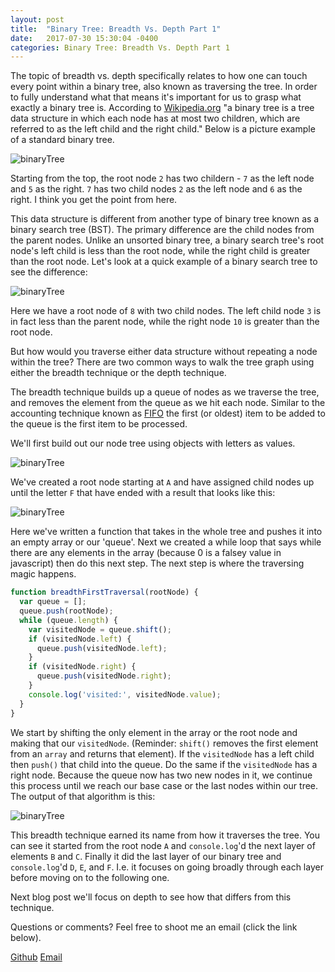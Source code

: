 ```yaml
---
layout: post
title:  "Binary Tree: Breadth Vs. Depth Part 1"
date:   2017-07-30 15:30:04 -0400
categories: Binary Tree: Breadth Vs. Depth Part 1
---
```


The topic of breadth vs. depth specifically relates to how one can touch every point within a binary tree, also known as traversing the tree. In order to fully understand what that means it's important for us to grasp what exactly a binary tree is. According to [Wikipedia.org](https://en.wikipedia.org/wiki/Binary_tree) "a binary tree is a tree data structure in which each node has at most two children, which are referred to as the left child and the right child." Below is a picture example of a standard binary tree.    

![binaryTree](https://rweber87.github.io/log-a-blog/assets/post9/binaryTree.png)

Starting from the top, the root node `2` has two childern - `7` as the left node and `5` as the right. `7` has two child nodes `2` as the left node and `6` as the right. I think you get the point from here.

This data structure is different from another type of binary tree known as a binary search tree (BST). The primary difference are the child nodes from the parent nodes. Unlike an unsorted binary tree, a binary search tree's root node's left child is less than the root node, while the right child is greater than the root node. Let's look at a quick example of a binary search tree to see the difference: 

![binaryTree](https://rweber87.github.io/log-a-blog/assets/post9/binarySearchTree.png)

Here we have a root node of `8` with two child nodes. The left child node `3` is in fact less than the parent node, while the right node `10` is greater than the root node. 

But how would you traverse either data structure without repeating a node within the tree? There are two common ways to walk the tree graph using either the breadth technique or the depth technique.

The breadth technique builds up a queue of nodes as we traverse the tree, and removes the element from the queue as we hit each node. Similar to the accounting technique known as [FIFO](https://en.wikipedia.org/wiki/FIFO_(computing_and_electronics)) the first (or oldest) item to be added to the queue is the first item to be processed.

We'll first build out our node tree using objects with letters as values.

![binaryTree](https://rweber87.github.io/log-a-blog/assets/post9/nodeTree.png)

We've created a root node starting at `A` and have assigned child nodes up until the letter `F` that have ended with a result that looks like this:

![binaryTree](https://rweber87.github.io/log-a-blog/assets/post9/letterTree.png)

Here we've written a function that takes in the whole tree and pushes it into an empty array or our 'queue'. Next we created a while loop that says while there are any elements in the array (because 0 is a falsey value in javascript) then do this next step. The next step is where the traversing magic happens.

```javascript
function breadthFirstTraversal(rootNode) {
  var queue = [];
  queue.push(rootNode);
  while (queue.length) {
    var visitedNode = queue.shift();
    if (visitedNode.left) {
      queue.push(visitedNode.left);
    }
    if (visitedNode.right) {
      queue.push(visitedNode.right);
    }
    console.log('visited:', visitedNode.value);
  }
}
```

We start by shifting the only element in the array or the root node and making that our `visitedNode`. (Reminder: `shift()` removes the first element from an `array` and returns that element). If the `visitedNode` has a left child then `push()` that child into the queue. Do the same if the `visitedNode` has a right node. Because the queue now has two new nodes in it, we continue this process until we reach our base case or the last nodes within our tree. The output of that algorithm is this: 

![binaryTree](https://rweber87.github.io/log-a-blog/assets/post9/algorithmOutput.png)

This breadth technique earned its name from how it traverses the tree. You can see it started from the root node `A` and `console.log`'d the next layer of elements `B` and `C`. Finally it did the last layer of our binary tree and `console.log`'d `D`, `E`, and `F`. I.e. it focuses on going broadly through each layer before moving on to the following one.

Next blog post we'll focus on depth to see how that differs from this technique. 

Questions or comments? Feel free to shoot me an email (click the link below).

[Github](https://github.com/rweber87)
[Email](rob.weber87@gmail.com)

<!-- Mapping for links :D [jekyll-docs]: https://jekyllrb.com/docs/home
[jekyll-gh]:   https://github.com/jekyll/jekyll
[jekyll-talk]: https://talk.jekyllrb.com/
 -->